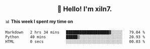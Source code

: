 <h2 align="center">👋 Hello! I'm xiln7.</h2>

📊 **This week I spent my time on**
<!--START_SECTION:waka-->

```txt
Markdown   2 hrs 34 mins   ███████████████████▓░░░░░   79.04 %
Python     40 mins         █████▒░░░░░░░░░░░░░░░░░░░   20.93 %
HTML       0 secs          ░░░░░░░░░░░░░░░░░░░░░░░░░   00.03 %
```

<!--END_SECTION:waka-->


